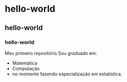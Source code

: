 # hello-world
## hello-world
### hello-world
Meu primeiro repositório
Sou graduado em:
* Matemática
* Computação
* no momento fazendo especialização em estatística.
